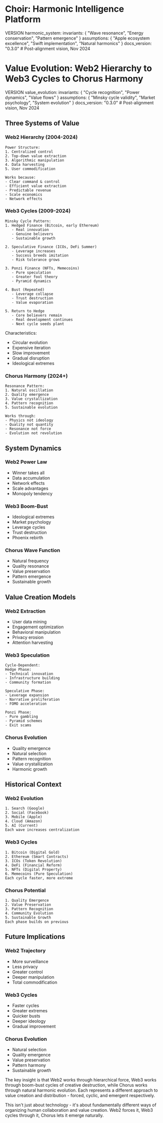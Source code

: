 # Choir: Harmonic Intelligence Platform

VERSION harmonic_system:
invariants: {
"Wave resonance",
"Energy conservation",
"Pattern emergence"
}
assumptions: {
"Apple ecosystem excellence",
"Swift implementation",
"Natural harmonics"
}
docs_version: "0.3.0" # Post-alignment vision, Nov 2024

# Value Evolution: Web2 Hierarchy to Web3 Cycles to Chorus Harmony

VERSION value_evolution:
invariants: {
"Cycle recognition",
"Power dynamics",
"Value flows"
}
assumptions: {
"Minsky cycle validity",
"Market psychology",
"System evolution"
}
docs_version: "0.3.0" # Post-alignment vision, Nov 2024

## Three Systems of Value

### Web2 Hierarchy (2004-2024)

```
Power Structure:
1. Centralized control
2. Top-down value extraction
3. Algorithmic manipulation
4. Data harvesting
5. User commodification

Works because:
- Clear command & control
- Efficient value extraction
- Predictable revenue
- Scale economics
- Network effects
```

### Web3 Cycles (2009-2024)

```
Minsky Cycle Pattern:
1. Hedged Finance (Bitcoin, early Ethereum)
   - Real innovation
   - Genuine believers
   - Sustainable growth

2. Speculative Finance (ICOs, DeFi Summer)
   - Leverage increases
   - Success breeds imitation
   - Risk tolerance grows

3. Ponzi Finance (NFTs, Memecoins)
   - Pure speculation
   - Greater fool theory
   - Pyramid dynamics

4. Bust (Repeated)
   - Leverage collapse
   - Trust destruction
   - Value evaporation

5. Return to Hedge
   - Core believers remain
   - Real development continues
   - Next cycle seeds plant
```

Characteristics:

- Circular evolution
- Expensive iteration
- Slow improvement
- Gradual disruption
- Ideological extremes

### Chorus Harmony (2024+)

```
Resonance Pattern:
1. Natural oscillation
2. Quality emergence
3. Value crystallization
4. Pattern recognition
5. Sustainable evolution

Works through:
- Physics not ideology
- Quality not quantity
- Resonance not force
- Evolution not revolution
```

## System Dynamics

### Web2 Power Law

- Winner takes all
- Data accumulation
- Network effects
- Scale advantages
- Monopoly tendency

### Web3 Boom-Bust

- Ideological extremes
- Market psychology
- Leverage cycles
- Trust destruction
- Phoenix rebirth

### Chorus Wave Function

- Natural frequency
- Quality resonance
- Value preservation
- Pattern emergence
- Sustainable growth

## Value Creation Models

### Web2 Extraction

- User data mining
- Engagement optimization
- Behavioral manipulation
- Privacy erosion
- Attention harvesting

### Web3 Speculation

```
Cycle-Dependent:
Hedge Phase:
- Technical innovation
- Infrastructure building
- Community formation

Speculative Phase:
- Leverage expansion
- Narrative proliferation
- FOMO acceleration

Ponzi Phase:
- Pure gambling
- Pyramid schemes
- Exit scams
```

### Chorus Evolution

- Quality emergence
- Natural selection
- Pattern recognition
- Value crystallization
- Harmonic growth

## Historical Context

### Web2 Evolution

```
1. Search (Google)
2. Social (Facebook)
3. Mobile (Apple)
4. Cloud (Amazon)
5. AI (Current)
Each wave increases centralization
```

### Web3 Cycles

```
1. Bitcoin (Digital Gold)
2. Ethereum (Smart Contracts)
3. ICOs (Token Revolution)
4. DeFi (Financial Reform)
5. NFTs (Digital Property)
6. Memecoins (Pure Speculation)
Each cycle faster, more extreme
```

### Chorus Potential

```
1. Quality Emergence
2. Value Preservation
3. Pattern Recognition
4. Community Evolution
5. Sustainable Growth
Each phase builds on previous
```

## Future Implications

### Web2 Trajectory

- More surveillance
- Less privacy
- Greater control
- Deeper manipulation
- Total commodification

### Web3 Cycles

- Faster cycles
- Greater extremes
- Quicker busts
- Deeper ideology
- Gradual improvement

### Chorus Evolution

- Natural selection
- Quality emergence
- Value preservation
- Pattern harmony
- Sustainable growth

The key insight is that Web2 works through hierarchical force, Web3 works through boom-bust cycles of creative destruction, while Chorus works through natural harmonic evolution. Each represents a different approach to value creation and distribution - forced, cyclic, and emergent respectively.

This isn't just about technology - it's about fundamentally different ways of organizing human collaboration and value creation. Web2 forces it, Web3 cycles through it, Chorus lets it emerge naturally.
